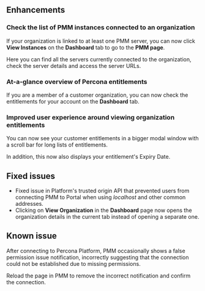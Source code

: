 ## Enhancements

### Check the list of PMM instances connected to an organization

If your organization is linked to at least one PMM server, you can now click **View Instances** on the **Dashboard** tab to go to the **PMM page**.    

Here you can find all the servers currently connected to the organization, check the server details and access the server URLs. 

### At-a-glance overview of Percona entitlements

If you are a member of a customer organization, you can now check the entitlements for your account on the **Dashboard** tab.

### Improved user experience around viewing organization entitlements

You can now see your customer entitlements in a bigger modal window with a scroll bar for long lists of entitlements.

In addition, this now also displays your entitlement's Expiry Date.


## Fixed issues
-  Fixed issue in Platform's trusted origin API that prevented users from connecting PMM to Portal when using *localhost* and other common addresses.
- Clicking on **View Organization** in the **Dashboard** page now opens the organization details in the current tab instead of opening a separate one. 

## Known issue
After connecting to Percona Platform, PMM occasionally shows a false permission issue notification, incorrectly suggesting that the connection could not be established due to missing permissions. 

Reload the page in PMM to remove the incorrect notification and confirm the connection.
